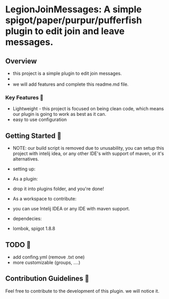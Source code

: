 # LegionJoinMessages: A simple spigot/paper/purpur/pufferfish plugin to edit join and leave messages.

## Overview

- this project is a simple plugin to edit join messages.
- 
- we will add features and complete this readme.md file.


### Key Features 🚀

- Lightweight - this project is focused on being clean code, which means our plugin is going to work as best as it can.
- easy to use configuration

## Getting Started 🚧

- NOTE: our build script is removed due to unusability, you can setup this project with intelij idea, or any other IDE's with support of maven, or it's alternatives.

- setting up:
- As a plugin:
- drop it into plugins folder, and you're done!
- As a workspace to contribute:
- you can use Intelij IDEA or any IDE with maven support.
- dependecies:
- lombok, spigot 1.8.8

## TODO 📝
- add confing.yml (remove .txt one)
- more customizable (groups, ....)

## Contribution Guidelines 🤝

Feel free to contribute to the development of this plugin. we will notice it.
